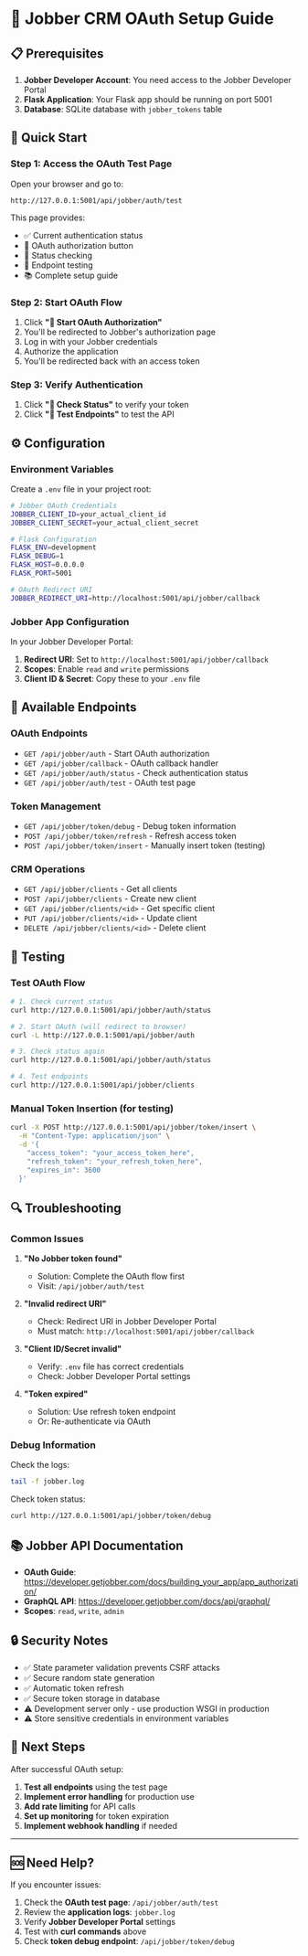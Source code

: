 # 🔑 Jobber CRM OAuth Setup Guide

## 📋 Prerequisites

1. **Jobber Developer Account**: You need access to the Jobber Developer Portal
2. **Flask Application**: Your Flask app should be running on port 5001
3. **Database**: SQLite database with `jobber_tokens` table

## 🚀 Quick Start

### Step 1: Access the OAuth Test Page

Open your browser and go to:
```
http://127.0.0.1:5001/api/jobber/auth/test
```

This page provides:
- ✅ Current authentication status
- 🔐 OAuth authorization button
- 🔄 Status checking
- 🧪 Endpoint testing
- 📚 Complete setup guide

### Step 2: Start OAuth Flow

1. Click **"🔐 Start OAuth Authorization"**
2. You'll be redirected to Jobber's authorization page
3. Log in with your Jobber credentials
4. Authorize the application
5. You'll be redirected back with an access token

### Step 3: Verify Authentication

1. Click **"🔄 Check Status"** to verify your token
2. Click **"🧪 Test Endpoints"** to test the API

## ⚙️ Configuration

### Environment Variables

Create a `.env` file in your project root:

```bash
# Jobber OAuth Credentials
JOBBER_CLIENT_ID=your_actual_client_id
JOBBER_CLIENT_SECRET=your_actual_client_secret

# Flask Configuration
FLASK_ENV=development
FLASK_DEBUG=1
FLASK_HOST=0.0.0.0
FLASK_PORT=5001

# OAuth Redirect URI
JOBBER_REDIRECT_URI=http://localhost:5001/api/jobber/callback
```

### Jobber App Configuration

In your Jobber Developer Portal:

1. **Redirect URI**: Set to `http://localhost:5001/api/jobber/callback`
2. **Scopes**: Enable `read` and `write` permissions
3. **Client ID & Secret**: Copy these to your `.env` file

## 🔧 Available Endpoints

### OAuth Endpoints
- `GET /api/jobber/auth` - Start OAuth authorization
- `GET /api/jobber/callback` - OAuth callback handler
- `GET /api/jobber/auth/status` - Check authentication status
- `GET /api/jobber/auth/test` - OAuth test page

### Token Management
- `GET /api/jobber/token/debug` - Debug token information
- `POST /api/jobber/token/refresh` - Refresh access token
- `POST /api/jobber/token/insert` - Manually insert token (testing)

### CRM Operations
- `GET /api/jobber/clients` - Get all clients
- `POST /api/jobber/clients` - Create new client
- `GET /api/jobber/clients/<id>` - Get specific client
- `PUT /api/jobber/clients/<id>` - Update client
- `DELETE /api/jobber/clients/<id>` - Delete client

## 🧪 Testing

### Test OAuth Flow
```bash
# 1. Check current status
curl http://127.0.0.1:5001/api/jobber/auth/status

# 2. Start OAuth (will redirect to browser)
curl -L http://127.0.0.1:5001/api/jobber/auth

# 3. Check status again
curl http://127.0.0.1:5001/api/jobber/auth/status

# 4. Test endpoints
curl http://127.0.0.1:5001/api/jobber/clients
```

### Manual Token Insertion (for testing)
```bash
curl -X POST http://127.0.0.1:5001/api/jobber/token/insert \
  -H "Content-Type: application/json" \
  -d '{
    "access_token": "your_access_token_here",
    "refresh_token": "your_refresh_token_here",
    "expires_in": 3600
  }'
```

## 🔍 Troubleshooting

### Common Issues

1. **"No Jobber token found"**
   - Solution: Complete the OAuth flow first
   - Visit: `/api/jobber/auth/test`

2. **"Invalid redirect URI"**
   - Check: Redirect URI in Jobber Developer Portal
   - Must match: `http://localhost:5001/api/jobber/callback`

3. **"Client ID/Secret invalid"**
   - Verify: `.env` file has correct credentials
   - Check: Jobber Developer Portal settings

4. **"Token expired"**
   - Solution: Use refresh token endpoint
   - Or: Re-authenticate via OAuth

### Debug Information

Check the logs:
```bash
tail -f jobber.log
```

Check token status:
```bash
curl http://127.0.0.1:5001/api/jobber/token/debug
```

## 📚 Jobber API Documentation

- **OAuth Guide**: https://developer.getjobber.com/docs/building_your_app/app_authorization/
- **GraphQL API**: https://developer.getjobber.com/docs/api/graphql/
- **Scopes**: `read`, `write`, `admin`

## 🔒 Security Notes

- ✅ State parameter validation prevents CSRF attacks
- ✅ Secure random state generation
- ✅ Automatic token refresh
- ✅ Secure token storage in database
- ⚠️ Development server only - use production WSGI in production
- ⚠️ Store sensitive credentials in environment variables

## 🎯 Next Steps

After successful OAuth setup:

1. **Test all endpoints** using the test page
2. **Implement error handling** for production use
3. **Add rate limiting** for API calls
4. **Set up monitoring** for token expiration
5. **Implement webhook handling** if needed

---

## 🆘 Need Help?

If you encounter issues:

1. Check the **OAuth test page**: `/api/jobber/auth/test`
2. Review the **application logs**: `jobber.log`
3. Verify **Jobber Developer Portal** settings
4. Test with **curl commands** above
5. Check **token debug endpoint**: `/api/jobber/token/debug` 